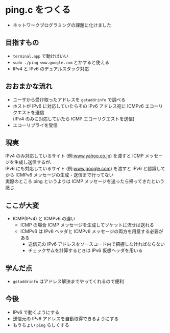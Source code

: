 # ping.c をつくる  
* ネットワークプログラミングの課題に化けました  

## 目指すもの  
* `terminal.app` で動けばいい  
* `sudo ./ping www.google.com` とかすると使える  
* IPv4 と IPv6 のデュアルスタック対応  

## おおまかな流れ  
* ユーザから受け取ったアドレスを `getaddrinfo` で調べる
* ホストが IPv6 に対応していたらその IPv6 アドレス宛に ICMPv6 エコーリクエストを送信  
(IPv4 のみに対応していたら ICMP エコーリクエストを送信)  
* エコーリプライを受信  

## 現実  
IPv4 のみ対応しているサイト (例:www.yahoo.co.jp) を渡すと ICMP メッセージを生成し送信するが、  
IPv6 にも対応しているサイト (例:www.google.com) を渡すと IPv6 と認識してから ICMPv6 メッセージの生成・送信まで行ってない  
実際のところ ping というよりは ICMP メッセージを送ったら帰ってきたという感じ  

## ここが大変  
* ICMP(IPv4) と ICMPv6 の違い  
  * ICMP の場合 ICMP メッセージを生成してソケットに流せば送れる  
  * ICMPv6 は IPv6 ヘッダと ICMPv6 メッセージの両方を用意する必要がある  
    * 送信元の IPv6 アドレスをソースコード内で把握しなければならない  
    * チェックサムを計算するときは IPv6 仮想ヘッダを用いる  

## 学んだ点  
* `getaddrinfo` はアドレス解決までやってくれるので便利  

## 今後  
* IPv6 で動くようにする  
* 送信元の IPv6 アドレスを自動取得できるようにする  
* もうちょい `ping` らしくする  
